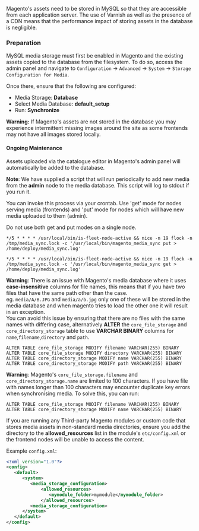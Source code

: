 Magento's assets need to be stored in MySQL so that they are accessible from each application server. The use of Varnish as well as the presence of a CDN means that the performance impact of storing assets in the database is negligible.

### Preparation

MySQL media storage must first be enabled in Magento and the existing assets copied to the database from the filesystem. To do so, access the admin panel and navigate to `Configuration` -> `Advanced` -> `System` -> `Storage Configuration for Media`.

Once there, ensure that the following are configured:

* Media Storage: **Database**
* Select Media Database: **default_setup**
* Run: **Synchronize**

**Warning:** If Magento's assets are not stored in the database you may experience intermittent missing images around the site as some frontends may not have all images stored locally.

#### Ongoing Maintenance

Assets uploaded via the catalogue editor in Magento's admin panel will automatically be added to the database.

**Note**: We have supplied a script that will run periodically to add new media from the **admin** node to the media database. This script will log to stdout if you run it.

You can invoke this process via your crontab. Use 'get' mode for nodes serving media (frontends) and 'put' mode for nodes which will have new media uploaded to them (admin).

Do not use both get and put modes on a single node.

```crontab
*/5 * * * * /usr/local/bin/is-fleet-node-active && nice -n 19 flock -n /tmp/media_sync.lock -c '/usr/local/bin/magento_media_sync put > /home/deploy/media_sync.log'
```

```crontab
*/5 * * * * /usr/local/bin/is-fleet-node-active && nice -n 19 flock -n /tmp/media_sync.lock -c '/usr/local/bin/magento_media_sync get > /home/deploy/media_sync.log'
```

**Warning**: There is an issue with Magento's media database where it uses **case-insensitive** columns for file names, this means that if you have two files that have the same path other than the case.  
eg. `media/A/B.JPG` and `media/a/b.jpg` only one of these will be stored in the media database and when magento tries to load the other one it will result in an exception.  
You can avoid this issue by ensuring that there are no files with the same names with differing case, alternatively **ALTER** the `core_file_storage` and `core_directory_storage` table to use **VARCHAR BINARY** columns for `name`,`filename`,`directory` and `path`.

```
ALTER TABLE core_file_storage MODIFY filename VARCHAR(255) BINARY
ALTER TABLE core_file_storage MODIFY directory VARCHAR(255) BINARY
ALTER TABLE core_directory_storage MODIFY name VARCHAR(255) BINARY
ALTER TABLE core_directory_storage MODIFY path VARCHAR(255) BINARY
```

**Warning**: Magento's `core_file_storage.filename` and `core_directory_storage.name` are limited to 100 characters.
  If you have file with names longer than 100 characters may encounter duplicate key errors when synchronising media.
  To solve this, you can run:

```
ALTER TABLE core_file_storage MODIFY filename VARCHAR(255) BINARY
ALTER TABLE core_directory_storage MODIFY name VARCHAR(255) BINARY
```

If you are running any Third-party Magento modules or custom code that stores media assets in non-standard media directories, ensure you add the directory to the **allowed_resources** list in the module's `etc/config.xml` or the frontend nodes will be unable to access the content.

Example `config.xml`:

```xml
<?xml version="1.0"?>
<config>
   <default>
      <system>
         <media_storage_configuration>
             <allowed_resources>
                <mymodule_folder>mymodule</mymodule_folder>
             </allowed_resources>
         <media_storage_configuration>
      </system>
   </default>
</config>
```
